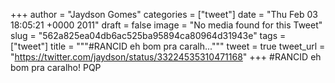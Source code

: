 
+++
author = "Jaydson Gomes"
categories = ["tweet"]
date = "Thu Feb 03 18:05:21 +0000 2011"
draft = false
image = "No media found for this Tweet"
slug = "562a825ea04db6ac525ba95894ca80964d31943e"
tags = ["tweet"]
title = """#RANCID eh bom pra caralh..."""
tweet = true
tweet_url = "https://twitter.com/jaydson/status/33224535310471168"
+++
#RANCID eh bom pra caralho! PQP

